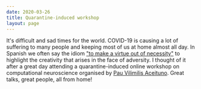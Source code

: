 ```yaml
---
date: 2020-03-26
title: Quarantine-induced workshop
layout: page
---
```

It's difficult and sad times for the world. COVID-19 is causing a lot of suffering to many people and keeping most of us at home almost all day. In Spanish we often say the idiom ["to make a virtue out of necessity"](https://www.merriam-webster.com/dictionary/make%20a%20virtue%20%28out%29%20of%20necessity) to highlight the creativity that arises in the face of adversity. I thought of it after a great day attending a quarantine-induced online workshop on computational neuroscience organised by [Pau Vilimilis Aceituno](https://scholar.google.com/citations?user=dahpSB8AAAAJ&hl=en#). Great talks, great people, all from home!
